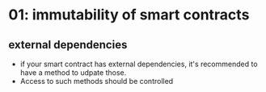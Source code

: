 # 01: immutability of smart contracts
## external dependencies
- if your smart contract has external dependencies, it's recommended to have a method to udpate those.
- Access to such methods should be controlled
